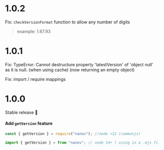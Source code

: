 # 1.0.2

Fix: `checkVersionFormat` function to allow any number of digits

> example: 1.67.93

# 1.0.1

Fix: TypeError: Cannot destructure property 'latestVersion' of 'object null' as it is null. (when using cache)
(now returning an empty object)

Fix: import / require mappings

# 1.0.0

Stable release 🥳

#### Add `getVersion` feature

```js
const { getVersion } = require("nanov"); //node <12 (commonjs)

import { getVersion } = from "nanov"; // node 14+ ( using in a .mjs file or setting "type":"module" inside your package.json) // or using a compatible module option in tsconfig for esm
```
